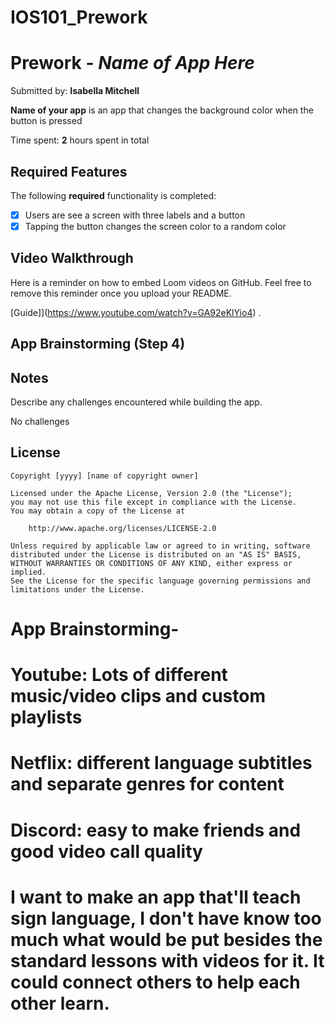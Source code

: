 # IOS101_Prework

# Prework - *Name of App Here*

Submitted by: **Isabella Mitchell**

**Name of your app** is an app that changes the background color when the button is pressed 

Time spent: **2** hours spent in total

## Required Features

The following **required** functionality is completed:

- [X] Users are see a screen with three labels and a button
- [X] Tapping the button changes the screen color to a random color
 
## Video Walkthrough

Here is a reminder on how to embed Loom videos on GitHub. Feel free to remove this reminder once you upload your README. 

[Guide]](https://www.youtube.com/watch?v=GA92eKlYio4) .

## App Brainstorming (Step 4)

## Notes

Describe any challenges encountered while building the app.

No challenges

## License

    Copyright [yyyy] [name of copyright owner]

    Licensed under the Apache License, Version 2.0 (the "License");
    you may not use this file except in compliance with the License.
    You may obtain a copy of the License at

        http://www.apache.org/licenses/LICENSE-2.0

    Unless required by applicable law or agreed to in writing, software
    distributed under the License is distributed on an "AS IS" BASIS,
    WITHOUT WARRANTIES OR CONDITIONS OF ANY KIND, either express or implied.
    See the License for the specific language governing permissions and
    limitations under the License.

# App Brainstorming-
# Youtube:  Lots of different music/video clips and custom playlists
# Netflix: different language subtitles and separate genres for content
# Discord: easy to make friends and good video call quality



# I want to make an app that'll teach sign language, I don't have know too much what would be put besides the standard lessons with videos for it. It could connect others to help each other learn.
